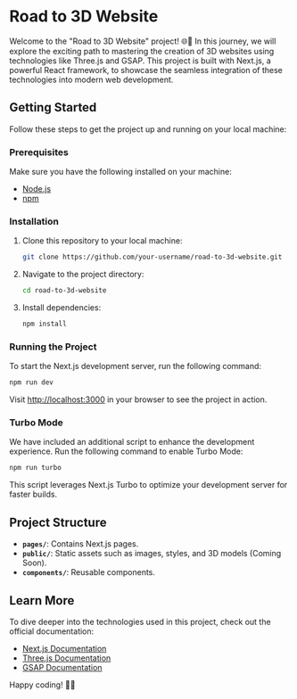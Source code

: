 # Road to 3D Website

Welcome to the "Road to 3D Website" project! 🌐🚀 In this journey, we will explore the exciting path to mastering the creation of 3D websites using technologies like Three.js and GSAP. This project is built with Next.js, a powerful React framework, to showcase the seamless integration of these technologies into modern web development.

## Getting Started

Follow these steps to get the project up and running on your local machine:

### Prerequisites

Make sure you have the following installed on your machine:

- [Node.js](https://nodejs.org/)
- [npm](https://www.npmjs.com/)

### Installation

1. Clone this repository to your local machine:

   ```bash
   git clone https://github.com/your-username/road-to-3d-website.git
   ```

2. Navigate to the project directory:

   ```bash
   cd road-to-3d-website
   ```

3. Install dependencies:

   ```bash
   npm install
   ```

### Running the Project

To start the Next.js development server, run the following command:

```bash
npm run dev
```

Visit [http://localhost:3000](http://localhost:3000) in your browser to see the project in action.

### Turbo Mode

We have included an additional script to enhance the development experience. Run the following command to enable Turbo Mode:

```bash
npm run turbo
```

This script leverages Next.js Turbo to optimize your development server for faster builds.

## Project Structure

- **`pages/`**: Contains Next.js pages.
- **`public/`**: Static assets such as images, styles, and 3D models (Coming Soon).
- **`components/`**: Reusable components.

## Learn More

To dive deeper into the technologies used in this project, check out the official documentation:

- [Next.js Documentation](https://nextjs.org/docs)
- [Three.js Documentation](https://threejs.org/docs)
- [GSAP Documentation](https://greensock.com/docs/)

Happy coding! 🚀✨
